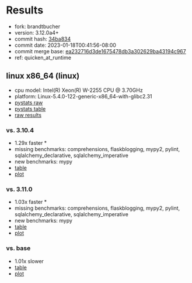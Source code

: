 # Results

- fork: brandtbucher
- version: 3.12.0a4+
- commit hash: [34ba834](https://github.com/brandtbucher/cpython/commit/34ba834)
- commit date: 2023-01-18T00:41:56-08:00
- commit merge base: [ea232716d3de1675478db3a302629ba43194c967](https://github.com/brandtbucher/cpython/commit/ea232716d3de1675478db3a302629ba43194c967)
- ref: quicken_at_runtime

## linux x86_64 (linux)

- cpu model: Intel(R) Xeon(R) W-2255 CPU @ 3.70GHz
- platform: Linux-5.4.0-122-generic-x86_64-with-glibc2.31
- [pystats raw](bm-20230118-linux-x86_64-brandtbucher-quicken_at_runtime-3.12.0a4%2B-34ba834-pystats.json)
- [pystats table](bm-20230118-linux-x86_64-brandtbucher-quicken_at_runtime-3.12.0a4%2B-34ba834-pystats.md)
- [raw results](bm-20230118-linux-x86_64-brandtbucher-quicken_at_runtime-3.12.0a4%2B-34ba834.json)

### vs. 3.10.4

- 1.29x faster \*
- missing benchmarks: comprehensions, flaskblogging, mypy2, pylint, sqlalchemy_declarative, sqlalchemy_imperative
- new benchmarks: mypy
- [table](bm-20230118-linux-x86_64-brandtbucher-quicken_at_runtime-3.12.0a4%2B-34ba834-vs-3.10.4.md)
- [plot](bm-20230118-linux-x86_64-brandtbucher-quicken_at_runtime-3.12.0a4%2B-34ba834-vs-3.10.4.png)

### vs. 3.11.0

- 1.03x faster \*
- missing benchmarks: comprehensions, flaskblogging, mypy2, pylint, sqlalchemy_declarative, sqlalchemy_imperative
- new benchmarks: mypy
- [table](bm-20230118-linux-x86_64-brandtbucher-quicken_at_runtime-3.12.0a4%2B-34ba834-vs-3.11.0.md)
- [plot](bm-20230118-linux-x86_64-brandtbucher-quicken_at_runtime-3.12.0a4%2B-34ba834-vs-3.11.0.png)

### vs. base

- 1.01x slower
- [table](bm-20230118-linux-x86_64-brandtbucher-quicken_at_runtime-3.12.0a4%2B-34ba834-vs-base.md)
- [plot](bm-20230118-linux-x86_64-brandtbucher-quicken_at_runtime-3.12.0a4%2B-34ba834-vs-base.png)

